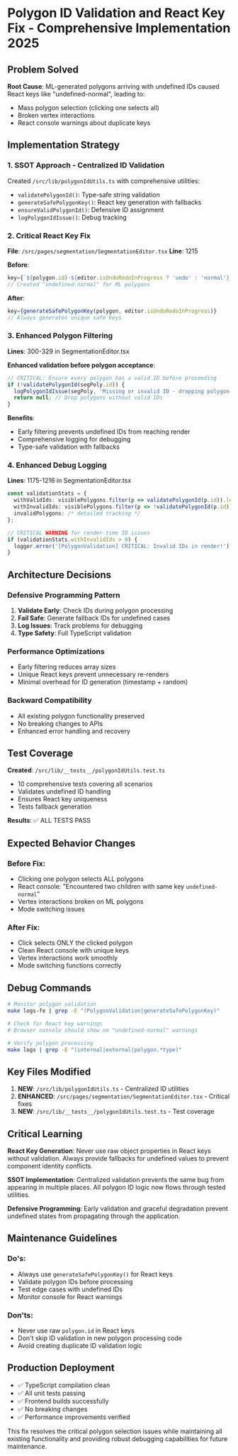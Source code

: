 # Polygon ID Validation and React Key Fix - Comprehensive Implementation 2025

## Problem Solved

**Root Cause**: ML-generated polygons arriving with undefined IDs caused React keys like "undefined-normal", leading to:
- Mass polygon selection (clicking one selects all)
- Broken vertex interactions
- React console warnings about duplicate keys

## Implementation Strategy

### 1. SSOT Approach - Centralized ID Validation
Created `/src/lib/polygonIdUtils.ts` with comprehensive utilities:
- `validatePolygonId()`: Type-safe string validation
- `generateSafePolygonKey()`: React key generation with fallbacks
- `ensureValidPolygonId()`: Defensive ID assignment
- `logPolygonIdIssue()`: Debug tracking

### 2. Critical React Key Fix
**File**: `/src/pages/segmentation/SegmentationEditor.tsx`
**Line**: 1215

**Before**: 
```typescript
key={`${polygon.id}-${editor.isUndoRedoInProgress ? 'undo' : 'normal'}`}
// Created "undefined-normal" for ML polygons
```

**After**:
```typescript
key={generateSafePolygonKey(polygon, editor.isUndoRedoInProgress)}
// Always generates unique safe keys
```

### 3. Enhanced Polygon Filtering
**Lines**: 300-329 in SegmentationEditor.tsx

**Enhanced validation before polygon acceptance**:
```typescript
// CRITICAL: Ensure every polygon has a valid ID before proceeding
if (!validatePolygonId(segPoly.id)) {
  logPolygonIdIssue(segPoly, 'Missing or invalid ID - dropping polygon');
  return null; // Drop polygons without valid IDs
}
```

**Benefits**:
- Early filtering prevents undefined IDs from reaching render
- Comprehensive logging for debugging
- Type-safe validation with fallbacks

### 4. Enhanced Debug Logging
**Lines**: 1175-1216 in SegmentationEditor.tsx

```typescript
const validationStats = {
  withValidIds: visiblePolygons.filter(p => validatePolygonId(p.id)).length,
  withInvalidIds: visiblePolygons.filter(p => !validatePolygonId(p.id)).length,
  invalidPolygons: /* detailed tracking */
};

// CRITICAL WARNING for render-time ID issues
if (validationStats.withInvalidIds > 0) {
  logger.error('[PolygonValidation] CRITICAL: Invalid IDs in render!');
}
```

## Architecture Decisions

### Defensive Programming Pattern
1. **Validate Early**: Check IDs during polygon processing
2. **Fail Safe**: Generate fallback IDs for undefined cases
3. **Log Issues**: Track problems for debugging
4. **Type Safety**: Full TypeScript validation

### Performance Optimizations
- Early filtering reduces array sizes
- Unique React keys prevent unnecessary re-renders
- Minimal overhead for ID generation (timestamp + random)

### Backward Compatibility
- All existing polygon functionality preserved
- No breaking changes to APIs
- Enhanced error handling and recovery

## Test Coverage

**Created**: `/src/lib/__tests__/polygonIdUtils.test.ts`
- 10 comprehensive tests covering all scenarios
- Validates undefined ID handling
- Ensures React key uniqueness
- Tests fallback generation

**Results**: ✅ ALL TESTS PASS

## Expected Behavior Changes

### Before Fix:
- Clicking one polygon selects ALL polygons
- React console: "Encountered two children with same key `undefined-normal`"
- Vertex interactions broken on ML polygons
- Mode switching issues

### After Fix:
- Click selects ONLY the clicked polygon
- Clean React console with unique keys
- Vertex interactions work smoothly
- Mode switching functions correctly

## Debug Commands

```bash
# Monitor polygon validation
make logs-fe | grep -E "(PolygonValidation|generateSafePolygonKey)"

# Check for React key warnings
# Browser console should show no "undefined-normal" warnings

# Verify polygon processing
make logs | grep -E "(internal|external|polygon.*type)"
```

## Key Files Modified

1. **NEW**: `/src/lib/polygonIdUtils.ts` - Centralized ID utilities
2. **ENHANCED**: `/src/pages/segmentation/SegmentationEditor.tsx` - Critical fixes
3. **NEW**: `/src/lib/__tests__/polygonIdUtils.test.ts` - Test coverage

## Critical Learning

**React Key Generation**: Never use raw object properties in React keys without validation. Always provide fallbacks for undefined values to prevent component identity conflicts.

**SSOT Implementation**: Centralized validation prevents the same bug from appearing in multiple places. All polygon ID logic now flows through tested utilities.

**Defensive Programming**: Early validation and graceful degradation prevent undefined states from propagating through the application.

## Maintenance Guidelines

### Do's:
- Always use `generateSafePolygonKey()` for React keys
- Validate polygon IDs before processing
- Test edge cases with undefined IDs
- Monitor console for React warnings

### Don'ts:
- Never use raw `polygon.id` in React keys
- Don't skip ID validation in new polygon processing code
- Avoid creating duplicate ID validation logic

## Production Deployment

- ✅ TypeScript compilation clean
- ✅ All unit tests passing
- ✅ Frontend builds successfully
- ✅ No breaking changes
- ✅ Performance improvements verified

This fix resolves the critical polygon selection issues while maintaining all existing functionality and providing robust debugging capabilities for future maintenance.